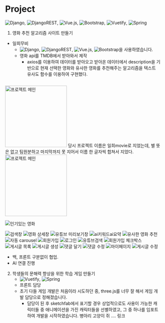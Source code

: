 # Project

![Django](https://img.shields.io/badge/django-%23092E20.svg?style=for-the-badge&logo=django&logoColor=white), ![DjangoREST](https://img.shields.io/badge/DJANGO-REST-ff1709?style=for-the-badge&logo=django&logoColor=white&color=ff1709&labelColor=gray), ![Vue.js](https://img.shields.io/badge/vuejs-%2335495e.svg?style=for-the-badge&logo=vuedotjs&logoColor=%234FC08D), ![Bootstrap](https://img.shields.io/badge/bootstrap-%238511FA.svg?style=for-the-badge&logo=bootstrap&logoColor=white),
![Vuetify](https://img.shields.io/badge/Vuetify-1867C0?style=for-the-badge&logo=vuetify&logoColor=AEDDFF), ![Spring](https://img.shields.io/badge/spring-%236DB33F.svg?style=for-the-badge&logo=spring&logoColor=white)

1. 영화 추천 알고리즘 사이트 만들기
* 일희무비
    * ![Django](https://img.shields.io/badge/django-%23092E20.svg?style=for-the-badge&logo=django&logoColor=white), 	![DjangoREST](https://img.shields.io/badge/DJANGO-REST-ff1709?style=for-the-badge&logo=django&logoColor=white&color=ff1709&labelColor=gray), ![Vue.js](https://img.shields.io/badge/vuejs-%2335495e.svg?style=for-the-badge&logo=vuedotjs&logoColor=%234FC08D), ![Bootstrap](https://img.shields.io/badge/bootstrap-%238511FA.svg?style=for-the-badge&logo=bootstrap&logoColor=white)을 사용하였습니다.
    * 영화 api를 TMDB에서 받아와서 제작
        * axios를 이용하여 데이터를 받아오고 받아온 데이터에서 description을 기반으로 현재 선택한 영화와 유사한 영화를 추천해주는 알고리즘을 텍스트 유사도 함수를 이용하여 구현했다.
```py


```
    
<img alt="프로젝트 메인" src="/assets/01_movie/01_01_프로젝트메인01.png" width="200"/>
당시 프로젝트 이름은 일희movie로 지었는데, 별 뜻은 없고 팀원분하고 마지막까지 못 지어서 이름 한 글자씩 합쳐서 지었다.

<img alt="프로젝트 메인" src="/assets/01_movie/01_02_프로젝트메인02.png" width="200"/>


![인기있는 영화](image-8.png)

![검색창](image-2.png)
![영화 상세창](image-3.png)
![유튜브 미리보기창](image-4.png)
![ai키워드ai요약](image-5.png)
![유사한 영화 추천](image-6.png)
![자동 carousel](image-7.png)
![회원가입](image-9.png)
![로그인](image-10.png)
![유튜브검색](image-11.png)
![회원가입 체크박스](image-12.png)
![게시글 목록](image-13.png)
![게시글 생성](image-14.png)
![댓글 달기](image-15.png)
![댓글 수정](image-16.png)
![마이페이지](image-17.png)
![게시글 수정](image-18.png)

* 백, 프론트 구분없이 협업.
* AI 연결 진행



2. 학생들의 문해력 향상을 위한 학습 게임 만들기
    * ![Vuetify](https://img.shields.io/badge/Vuetify-1867C0?style=for-the-badge&logo=vuetify&logoColor=AEDDFF), ![Spring](https://img.shields.io/badge/spring-%236DB33F.svg?style=for-the-badge&logo=spring&logoColor=white)
    * 프론트 담당
    * 초기 다들 게임 개발은 처음이라 시도하던 중, three.js를 너무 잘 해서 게임 개발 담당으로 정해졌습니다.
        * 담당이 된 후 sketchfab에서 표기할 경우 상업적으로도 사용이 가능한 캐릭터들 중 애니메이션을 가진 캐릭터들을 선별하였고, 그 중 하나를 임포트 하여 개발을 시작하였습니다.
병아리
고양이
쥐
....
링크



